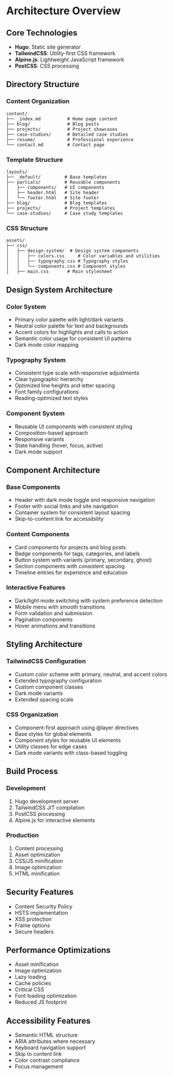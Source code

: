 # Architecture Overview

## Core Technologies

- **Hugo**: Static site generator
- **TailwindCSS**: Utility-first CSS framework
- **Alpine.js**: Lightweight JavaScript framework
- **PostCSS**: CSS processing

## Directory Structure

### Content Organization
```
content/
├── _index.md          # Home page content
├── blog/              # Blog posts
├── projects/          # Project showcases
├── case-studies/      # Detailed case studies
├── resume/            # Professional experience
└── contact.md         # Contact page
```

### Template Structure
```
layouts/
├── _default/         # Base templates
├── partials/         # Reusable components
│   ├── components/   # UI components
│   ├── header.html   # Site header
│   └── footer.html   # Site footer
├── blog/             # Blog templates
├── projects/         # Project templates
└── case-studies/     # Case study templates
```

### CSS Structure
```
assets/
├── css/
│   ├── design-system/  # Design system components
│   │   ├── colors.css     # Color variables and utilities
│   │   ├── typography.css # Typography styles
│   │   └── components.css # Component styles
│   ├── main.css       # Main stylesheet
```

## Design System Architecture

### Color System
- Primary color palette with light/dark variants
- Neutral color palette for text and backgrounds
- Accent colors for highlights and calls to action
- Semantic color usage for consistent UI patterns
- Dark mode color mapping

### Typography System
- Consistent type scale with responsive adjustments
- Clear typographic hierarchy
- Optimized line heights and letter spacing
- Font family configurations
- Reading-optimized text styles

### Component System
- Reusable UI components with consistent styling
- Composition-based approach
- Responsive variants
- State handling (hover, focus, active)
- Dark mode support

## Component Architecture

### Base Components
- Header with dark mode toggle and responsive navigation
- Footer with social links and site navigation
- Container system for consistent layout spacing
- Skip-to-content link for accessibility

### Content Components
- Card components for projects and blog posts
- Badge components for tags, categories, and labels
- Button system with variants (primary, secondary, ghost)
- Section components with consistent spacing
- Timeline entries for experience and education

### Interactive Features
- Dark/light mode switching with system preference detection
- Mobile menu with smooth transitions
- Form validation and submission
- Pagination components
- Hover animations and transitions

## Styling Architecture

### TailwindCSS Configuration
- Custom color scheme with primary, neutral, and accent colors
- Extended typography configuration
- Custom component classes
- Dark mode variants
- Extended spacing scale

### CSS Organization
- Component-first approach using @layer directives
- Base styles for global elements
- Component styles for reusable UI elements
- Utility classes for edge cases
- Dark mode variants with class-based toggling

## Build Process

### Development
1. Hugo development server
2. TailwindCSS JIT compilation
3. PostCSS processing
4. Alpine.js for interactive elements

### Production
1. Content processing
2. Asset optimization
3. CSS/JS minification
4. Image optimization
5. HTML minification

## Security Features

- Content Security Policy
- HSTS implementation
- XSS protection
- Frame options
- Secure headers

## Performance Optimizations

- Asset minification
- Image optimization
- Lazy loading
- Cache policies
- Critical CSS
- Font loading optimization
- Reduced JS footprint

## Accessibility Features

- Semantic HTML structure
- ARIA attributes where necessary
- Keyboard navigation support
- Skip to content link
- Color contrast compliance
- Focus management